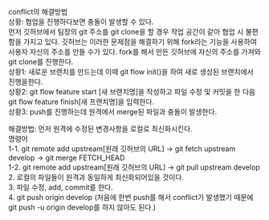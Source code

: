 conflict의 해결방법  
상황: 협업을 진행하다보면 충돌이 발생할 수 있다.  
먼저 깃허브에서 팀장의 git 주소를 git clone을 할 경우 작업 공간이 같아 협업 시 불편함을 가지고 있다. 깃허브는 이러한 문제점을 해결하기 위해 fork라는 기능을 사용하여 사용자 자신의 주소를 만들 수가 있다. fork를 해서 만든 깃허브에 자신의 주소를 가져와 git clone를 진행한다.  
상황1: 새로운 브랜치를 만드는데 이때 git flow init()을 하여 새로 생성된 브랜치에서 진행을한다.  
상황2: git flow feature start [새 브랜치명]을 작성하고 파일 수정 및 커밋을 한 다음 git flow feature finish[새 프랜치명]을 입력한다.  
상황3: push를 진행하는데 원격에서 merge된 파일과 충돌이 발생한다.

해결방법: 먼저 원격에 수정된 변경사항을 로컬로 최신화시킨다.  
명령어  
1-1. git remote add upstream[원래 깃허브의 URL] -> git fetch upstream develop -> git merge FETCH_HEAD  
1-2. git remote add upstream[원래 깃허브의 URL] -> git pull upstream develop  
2. 로컬의 파일들이 원격과 동일하게 최신화되어있을 것이다.  
3. 파일 수정, add, commit를 한다.  
4. git push origin develop (처음에 한번 push를 해서 conflict가 발생했기 때문에 git push -u origin develop를 하지 않아도 된다.) 
